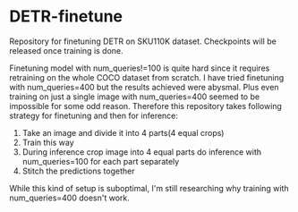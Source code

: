 # DETR-finetune
Repository for finetuning DETR on SKU110K dataset. Checkpoints will be released once training is done. 

Finetuning model with num_queries!=100 is quite hard since it requires retraining on the whole COCO dataset from scratch. I have tried finetuning with num_queries=400 but the results achieved were abysmal. Plus even training on just a single image with num_queries=400 seemed to be impossible for some odd reason. Therefore this repository takes following 
strategy for finetuning and then for inference:
1. Take an image and divide it into 4 parts(4 equal crops)
2. Train this way
3. During inference crop image into 4 equal parts do inference with num_queries=100 for each part separately
4. Stitch the predictions together

While this kind of setup is suboptimal, I'm still researching why training with num_queries=400 doesn't work.